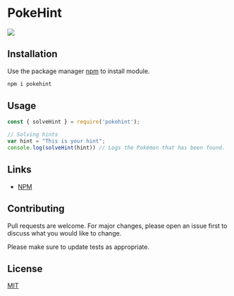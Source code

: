 # PokeHint
[![](https://img.shields.io/npm/v/pokehint.svg)](https://www.npmjs.com/package/pokehint)

## Installation

Use the package manager [npm](https://www.npmjs.com/package/pokehint) to install module.

```bash
npm i pokehint
```

## Usage

```javascript
const { solveHint } = require('pokehint');

// Solving hints
var hint = "This is your hint";
console.log(solveHint(hint)) // Logs the Pokémon that has been found.
```

## Links
- [NPM](https://www.npmjs.com/package/pokehint)

## Contributing
Pull requests are welcome. For major changes, please open an issue first to discuss what you would like to change.

Please make sure to update tests as appropriate.

## License
[MIT](https://choosealicense.com/licenses/mit/)
